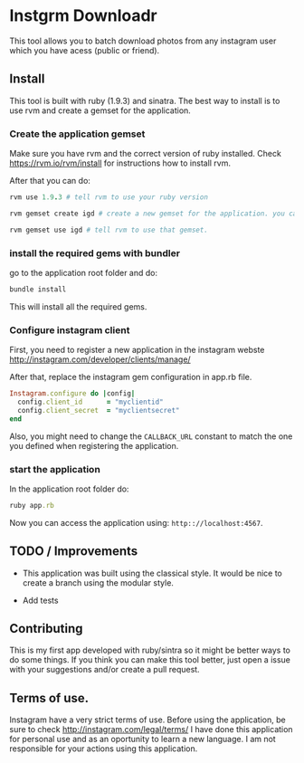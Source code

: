 
# Instgrm Downloadr

This tool allows you to batch download photos from any instagram user which you have acess (public or friend).


## Install

This tool is built with ruby (1.9.3) and sinatra.
The best way to install is to use rvm and create a gemset for the application.

### Create the application gemset

Make sure you have rvm and the correct version of ruby installed.
Check https://rvm.io/rvm/install for instructions how to install rvm.

After that you can do:

```ruby
rvm use 1.9.3 # tell rvm to use your ruby version

rvm gemset create igd # create a new gemset for the application. you can use any name you want.

rvm gemset use igd # tell rvm to use that gemset.
```

### install the required gems with bundler

go to the application root folder and do:

```ruby
bundle install
```

This will install all the required gems.

### Configure instagram client

First, you need to register a new application in the instagram webste http://instagram.com/developer/clients/manage/

After that, replace the instagram gem configuration in app.rb file.

```ruby
Instagram.configure do |config|
  config.client_id      = "myclientid"
  config.client_secret  = "myclientsecret"
end
```

Also, you might need to change the ```CALLBACK_URL``` constant to match the one you defined when registering the application.


### start the application

In the application root folder do:

```ruby
ruby app.rb
```

Now you can access the application using: ```http:://localhost:4567```.



## TODO / Improvements

* This application was built using the classical style. It would be nice to create a branch using the modular style.

* Add tests


## Contributing

This is my first app developed with ruby/sintra so it might be better ways to do some things. If you think
you can make this tool better, just open a issue with your suggestions and/or create a pull request.


## Terms of use.

Instagram have a very strict terms of use. Before using the application, be sure to check http://instagram.com/legal/terms/
I have done this application for personal use and as an oportunity to learn a new language. I am not responsible for your actions using this application.